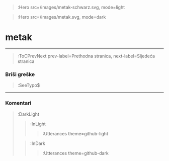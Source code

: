 > :Hero src=/images/metak-schwarz.svg,
>       mode=light

> :Hero src=/images/metak.svg,
>       mode=dark

# metak

****



> :ToCPrevNext prev-label=Prethodna stranica, next-label=Sljedeća stranica

### Briši greške

> :SeeTypo$

****

### Komentari

> :DarkLight
> > :InLight
> >
> > > :Utterances theme=github-light
>
> > :InDark
> >
> > > :Utterances theme=github-dark